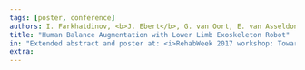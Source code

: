 ```yaml
---
tags: [poster, conference]
authors: I. Farkhatdinov, <b>J. Ebert</b>, G. van Oort, E. van Asseldonk, and E. Burdet
title: "Human Balance Augmentation with Lower Limb Exoskeleton Robot"
in: "Extended abstract and poster at: <i>RehabWeek 2017 workshop: Towards a next generation of wearable robotic devices for human-oriented assistance and therapy, London, UK, July 17, 2017</i>"
extra:
---
```

